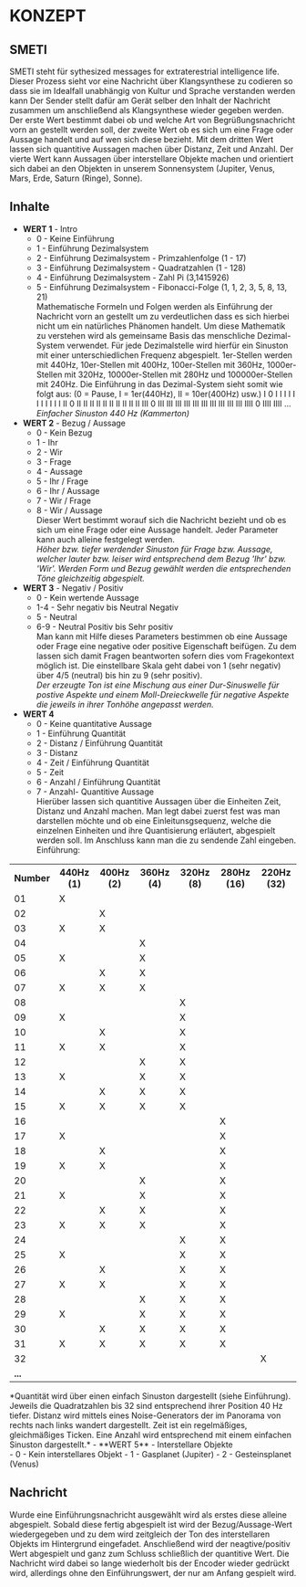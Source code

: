 # KONZEPT

## SMETI

SMETI steht für sythesized messages for extraterestrial intelligence life. Dieser Prozess sieht vor eine Nachricht über Klangsynthese zu codieren so dass sie im Idealfall unabhängig von Kultur und Sprache verstanden werden kann Der Sender stellt dafür am Gerät selber den Inhalt der Nachricht zusammen um anschließend als Klangsynthese wieder gegeben werden. Der erste Wert bestimmt dabei ob und welche Art von Begrüßungsnachricht vorn an gestellt werden soll, der zweite Wert ob es sich um eine Frage oder Aussage handelt und auf wen sich diese bezieht. Mit dem dritten Wert lassen sich quantitive Aussagen machen über Distanz, Zeit und Anzahl. Der vierte Wert kann Aussagen über interstellare Objekte machen und orientiert sich dabei an den Objekten in unserem Sonnensystem (Jupiter, Venus, Mars, Erde, Saturn (Ringe), Sonne).

## Inhalte

- **WERT 1** - Intro
	- 0 - Keine Einführung
	- 1 - Einführung Dezimalsystem
	- 2 - Einführung Dezimalsystem - Primzahlenfolge (1 - 17)
	- 3 - Einführung Dezimalsystem - Quadratzahlen (1 - 128)
	- 4 - Einführung Dezimalsystem - Zahl Pi (3,1415926)
	- 5 - Einführung Dezimalsystem - Fibonacci-Folge (1, 1, 2, 3, 5, 8, 13, 21)<br>
Mathematische Formeln und Folgen werden als Einführung der Nachricht vorn an gestellt um zu verdeutlichen dass es sich hierbei nicht um ein natürliches Phänomen handelt. Um diese Mathematik zu verstehen wird als gemeinsame Basis das menschliche Dezimal-System verwendet. Für jede Dezimalstelle wird hierfür ein Sinuston mit einer unterschiedlichen Frequenz abgespielt. 1er-Stellen werden mit 440Hz, 10er-Stellen mit 400Hz, 100er-Stellen mit 360Hz, 1000er-Stellen mit 320Hz, 10000er-Stellen mit 280Hz und 100000er-Stellen mit 240Hz. Die Einführung in das Dezimal-System sieht somit wie folgt aus: (0 = Pause, I = 1er(440Hz), II = 10er(400Hz) usw.) I 0 I I I I I I I I I I I II 0 II II II II II II II II II II III 0 III III III III III III III III III III IIII 0 IIII IIII ...<br>
*Einfacher Sinuston 440 Hz (Kammerton)*
- **WERT 2** - Bezug / Aussage
	- 0 - Kein Bezug
	- 1 - Ihr
	- 2 - Wir
	- 3 - Frage
	- 4 - Aussage
	- 5 - Ihr / Frage
	- 6 - Ihr / Aussage
	- 7 - Wir / Frage
	- 8 - Wir / Aussage<br>Dieser Wert bestimmt worauf sich die Nachricht bezieht und ob es sich um eine Frage oder eine Aussage handelt. Jeder Parameter kann auch alleine festgelegt werden.<br>
*Höher bzw. tiefer werdender Sinuston für Frage bzw. Aussage, welcher lauter bzw. leiser wird entsprechend dem Bezug 'Ihr' bzw. 'Wir'. Werden Form und Bezug gewählt werden die entsprechenden Töne gleichzeitig abgespielt.*
- **WERT 3** - Negativ / Positiv
	- 0 - Kein wertende Aussage
	- 1-4 - Sehr negativ bis Neutral Negativ
	- 5 - Neutral
	- 6-9 - Neutral Positiv bis Sehr positiv <br>Man kann mit Hilfe dieses Parameters bestimmen ob eine Aussage oder Frage eine negative oder positive Eigenschaft beifügen. Zu dem lassen sich damit Fragen beantworten sofern dies vom Fragekontext möglich ist. Die einstellbare Skala geht dabei von 1 (sehr negativ) über 4/5 (neutral) bis hin zu 9 (sehr positiv).<br>*Der erzeugte Ton ist eine Mischung aus einer Dur-Sinuswelle für postive Aspekte und einem Moll-Dreieckwelle für negative Aspekte die jeweils in ihrer Tonhöhe angepasst werden.*
- **WERT 4** 
 	- 0 - Keine quantitative Aussage
	- 1 - Einführung Quantität
	- 2 - Distanz / Einführung Quantität
	- 3 - Distanz
	- 4 - Zeit / Einführung Quantität
	- 5 - Zeit
	- 6 - Anzahl / Einführung Quantität
	- 7 - Anzahl- Quantitive Aussage<br>Hierüber lassen sich quantitive Aussagen über die Einheiten Zeit, Distanz und Anzahl machen. Man legt dabei zuerst fest was man darstellen möchte und ob eine Einleitunsgsequenz, welche die einzelnen Einheiten und ihre Quantisierung erläutert, abgespielt werden soll. Im Anschluss kann man die zu sendende Zahl eingeben.<br>
Einführung:
<table>
<tr><th>Number</th><th>440Hz (1)</th><th>400Hz (2)</th><th>360Hz (4)</th><th>320Hz (8)</th><th>280Hz (16)</th><th>220Hz (32)</th></tr>
<tr><td>01</td><td>X</td><td></td><td></td><td></td><td></td><td></td></tr>
<tr><td>02</td><td></td><td>X</td><td></td><td></td><td></td><td></td></tr>
<tr><td>03</td><td>X</td><td>X</td><td></td><td></td><td></td><td></td></tr>
<tr><td>04</td><td></td><td></td><td>X</td><td></td><td></td><td></td></tr>
<tr><td>05</td><td>X</td><td></td><td>X</td><td></td><td></td><td></td></tr>
<tr><td>06</td><td></td><td>X</td><td>X</td><td></td><td></td><td></td></tr>
<tr><td>07</td><td>X</td><td>X</td><td>X</td><td></td><td></td><td></td></tr>
<tr><td>08</td><td></td><td></td><td></td><td>X</td><td></td><td></td></tr>
<tr><td>09</td><td>X</td><td></td><td></td><td>X</td><td></td><td></td></tr>
<tr><td>10</td><td></td><td>X</td><td></td><td>X</td><td></td><td></td></tr>
<tr><td>11</td><td>X</td><td>X</td><td></td><td>X</td><td></td><td></td></tr>
<tr><td>12</td><td></td><td></td><td>X</td><td>X</td><td></td><td></td></tr>
<tr><td>13</td><td>X</td><td></td><td>X</td><td>X</td><td></td><td></td></tr>
<tr><td>14</td><td></td><td>X</td><td>X</td><td>X</td><td></td><td></td></tr>
<tr><td>15</td><td>X</td><td>X</td><td>X</td><td>X</td><td></td><td></td></tr>
<tr><td>16</td><td></td><td></td><td></td><td></td><td>X</td><td></td></tr>
<tr><td>17</td><td>X</td><td></td><td></td><td></td><td>X</td><td></td></tr>
<tr><td>18</td><td></td><td>X</td><td></td><td></td><td>X</td><td></td></tr>
<tr><td>19</td><td>X</td><td>X</td><td></td><td></td><td>X</td><td></td></tr>
<tr><td>20</td><td></td><td></td><td>X</td><td></td><td>X</td><td></td></tr>
<tr><td>21</td><td>X</td><td></td><td>X</td><td></td><td>X</td><td></td></tr>
<tr><td>22</td><td></td><td>X</td><td>X</td><td></td><td>X</td><td></td></tr>
<tr><td>23</td><td>X</td><td>X</td><td>X</td><td></td><td>X</td><td></td></tr>
<tr><td>24</td><td></td><td></td><td></td><td>X</td><td>X</td><td></td></tr>
<tr><td>25</td><td>X</td><td></td><td></td><td>X</td><td>X</td><td></td></tr>
<tr><td>26</td><td></td><td>X</td><td></td><td>X</td><td>X</td><td></td></tr>
<tr><td>27</td><td>X</td><td>X</td><td></td><td>X</td><td>X</td><td></td></tr>
<tr><td>28</td><td></td><td></td><td>X</td><td>X</td><td>X</td><td></td></tr>
<tr><td>29</td><td>X</td><td></td><td>X</td><td>X</td><td>X</td><td></td></tr>
<tr><td>30</td><td></td><td>X</td><td>X</td><td>X</td><td>X</td><td></td></tr>
<tr><td>31</td><td>X</td><td>X</td><td>X</td><td>X</td><td>X</td><td></td></tr>
<tr><td>32</td><td></td><td></td><td></td><td></td><td></td><td>X</td></tr>
<tr><td colspan="7"> <strong>...</strong> </td></tr>
</table>
*Quantität wird über einen einfach Sinuston dargestellt (siehe Einführung). Jeweils die Quadratzahlen bis 32 sind entsprechend ihrer Position 40 Hz tiefer. Distanz wird mittels eines Noise-Generators der im Panorama von rechts nach links wandert dargestellt. Zeit ist ein regelmäßiges, gleichmäßiges Ticken. Eine Anzahl wird entsprechend mit einem einfachen Sinuston dargestellt.*
- **WERT 5** - Interstellare Objekte<br>
	- 0 - Kein interstellares Objekt
	- 1 - Gasplanet (Jupiter)
	- 2 - Gesteinsplanet (Venus)

## Nachricht

Wurde eine Einführungsnachricht ausgewählt wird als erstes diese alleine abgespielt. Sobald diese fertig abgespielt ist wird der Bezug/Aussage-Wert wiedergegeben und zu dem wird zeitgleich der Ton des interstellaren Objekts im Hintergrund eingefadet. Anschließend wird der neagtive/positiv Wert abgespielt und ganz zum Schluss schließlich der quantitive Wert. Die Nachricht wird dabei so lange wiederholt bis der Encoder wieder gedrückt wird, allerdings ohne den Einführungswert, der nur am Anfang gespielt wird.